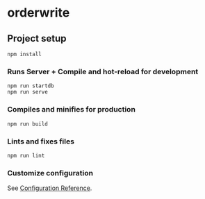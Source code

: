 # orderwrite

## Project setup
```
npm install
```

### Runs Server + Compile and hot-reload for development
```
npm run startdb
npm run serve
```

### Compiles and minifies for production
```
npm run build
```

### Lints and fixes files
```
npm run lint
```

### Customize configuration
See [Configuration Reference](https://cli.vuejs.org/config/).
